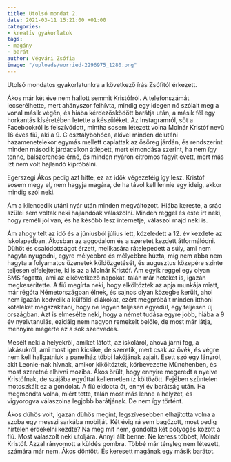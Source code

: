 ```yaml
---
title: Utolsó mondat 2.
date: 2021-03-11 15:21:00 +01:00
categories:
- kreatív gyakorlatok
tags:
- magány
- barát
author: Végvári Zsófia
image: "/uploads/worried-2296975_1280.png"
---
```


Utolsó mondatos gyakorlatunkra a következő írás Zsófitól érkezett. 

Ákos már két éve nem hallott semmit Kristófról. A telefonszámát lecserélhette, mert ahányszor felhívta, mindig egy idegen nő szólalt meg a vonal másik végén, és hiába kérdezősködött barátja után, a másik fél  egy horkantás kíséretében letette a készüléket. Az Instagramról, sőt a Facebookról is felszívódott, mintha sosem létezett volna Molnár Kristóf nevű 16 éves fiú, aki a 9. C osztálybohóca, akivel minden délutáni hazamenetelekor egymás mellett caplattak az ősöreg járdán, és rendszerint minden második járdacsíkon átlépett, mert elmondása szerint, ha nem így tenne, balszerencse érné, és minden nyáron citromos fagyit evett, mert más ízt nem volt hajlandó kipróbálni. 

Egerszegi Ákos pedig azt hitte, ez az idők végezetéig így lesz. Kristóf sosem megy el, nem hagyja magára, de ha távol kell lennie egy ideig, akkor mindig szól neki. 

Ám a kilencedik utáni nyár után minden megváltozott. Hiába kereste, a srác szülei sem voltak neki hajlandóak válaszolni. Minden reggel és este írt neki, hogy reméli jól van, és ha később lesz internetje, válaszol majd neki is. 

Ám ahogy telt az idő és a júniusból július lett, közeledett a 12. év kezdete az iskolapadban, Ákosban az aggodalom és a szeretet kezdett átformálódni. Dühöt és csalódottságot érzett, mellkasára rátelepedett a súly, ami nem hagyta nyugodni, egyre mélyebbre és mélyebbre húzta, míg nem abba nem hagyta a folyamatos üzenetek küldözgetését, és augusztus közepére szinte teljesen elfelejtette, ki is az a Molnár Kristóf. Ám egyik reggel egy olyan SMS fogatta, ami az elkövetkező napokat, talán már heteket is, igazán megkeserítette. A fiú megírta neki, hogy elköltöztek az apja munkája miatt, már régóta Németországban élnek, és sajnos olyan közegbe került, ahol nem igazán kedvelik a külföldi diákokat, ezért megpróbált minden itthoni köteléket megszakítani, hogy ne legyen teljesen egyedül, egy teljesen új országban. Azt is elmesélte neki, hogy a német tudása egyre jobb, hiába a 9 év nyelvtanulás, ezidáig nem nagyon remekelt belőle, de most már látja, mennyire megérte az a sok szenvedés. 

Mesélt neki a helyekről, amiket látott, az iskoláról, ahová járni fog, a lakásukról, ami most igen kicsike, de szeretik, mert csak az övék, és végre nem kell hallgatniuk a panelház többi lakójának zajait. Esett szó egy lányról, akit Leonie-nak hívnak, amikor kiköltöztek, körbevezette Münchenben, és most szeretné elhívni moziba. Ákos örült, hogy ennyire megeredt a nyelve Kristófnak, de szájába egyúttal kellemetlen íz költözött. Fejében szüntelen motoszkált ez a gondolat. A fiú eldobta őt, ennyi év barátság után. Ha megmondta volna, miért tette, talán most más lenne a helyzet, és vigyorogva válaszolna legjobb barátjának. De nem így történt.

Ákos dühös volt, igazán dühös megint, legszívesebben elhajította volna a szoba egy messzi sarkába mobilját. Két évig rá sem bagózott, most pedig hirtelen érdekelni kezdte? Na még mit nem, gondolta két pötyögés között a fiú. Most válaszolt neki utoljára. Annyi állt benne: Ne keress többet, Molnár Kristóf. Azzal rányomott a küldés gombra. Többé már tényleg nem létezett, számára már nem. Ákos döntött. És keresett magának egy másik barátot.